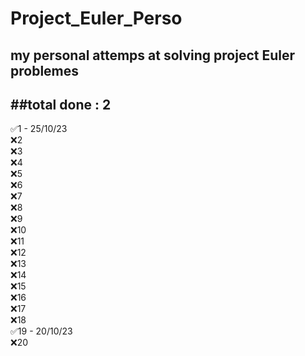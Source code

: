 # Project_Euler_Perso
my personal attemps at solving project Euler problemes
---
##total done : 2
---

✅1 - 25/10/23  
❌2  
❌3  
❌4  
❌5  
❌6  
❌7  
❌8  
❌9  
❌10  
❌11  
❌12  
❌13  
❌14  
❌15  
❌16  
❌17  
❌18  
✅19 - 20/10/23  
❌20  
